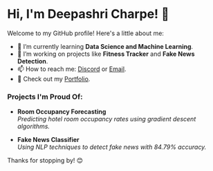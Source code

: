 # Hi, I'm Deepashri Charpe! 👋

Welcome to my GitHub profile! Here's a little about me:

- 🌱 I’m currently learning **Data Science and Machine Learning**.
- 💼 I’m working on projects like **Fitness Tracker** and **Fake News Detection**.
- 📫 How to reach me: [Discord](#) or [Email](mailto:your-email@example.com).
- 📝 Check out my [Portfolio](#).

### Projects I'm Proud Of:
- **Room Occupancy Forecasting**  
  _Predicting hotel room occupancy rates using gradient descent algorithms._  

- **Fake News Classifier**  
  _Using NLP techniques to detect fake news with 84.79% accuracy._

Thanks for stopping by! 😊
